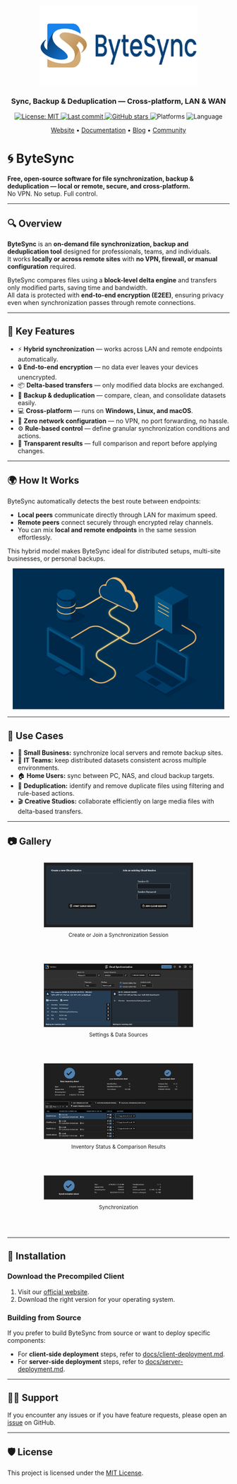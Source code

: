 <div align="center">
  <img src="/assets/logo_bytesync_1280x640.png" width="360" alt="ByteSync Logo" />

<h3>Sync, Backup & Deduplication — Cross-platform, LAN & WAN</h3>

  <p align="center">
    <!-- License -->
    <a href="https://github.com/POW-Software/ByteSync/blob/master/LICENSE">
      <img alt="License: MIT" src="https://img.shields.io/github/license/POW-Software/ByteSync?color=brightgreen" />
    </a>
    <!-- Last commit -->
    <a href="https://github.com/POW-Software/ByteSync/commits/master">
      <img alt="Last commit" src="https://img.shields.io/github/last-commit/POW-Software/ByteSync?color=blue" />
    </a>
    <!-- GitHub stars -->
    <a href="https://github.com/POW-Software/ByteSync/stargazers">
      <img alt="GitHub stars" src="https://img.shields.io/github/stars/POW-Software/ByteSync?color=gold" />
    </a>
    <!-- Platform -->
    <img alt="Platforms" src="https://img.shields.io/badge/platforms-Windows%20%7C%20macOS%20%7C%20Linux-blueviolet" />
    <!-- Language -->
    <img alt="Language" src="https://img.shields.io/badge/language-C%23-blue" />
  </p>

  <p align="center">
    <a href="https://www.bytesyncapp.com/">Website</a> •
    <a href="https://www.bytesyncapp.com/documentation">Documentation</a> •
    <a href="https://www.bytesyncapp.com/blog">Blog</a> •
    <a href="https://github.com/POW-Software/ByteSync/discussions">Community</a>
  </p>
</div>

# 🌀 ByteSync

**Free, open-source software for file synchronization, backup & deduplication — local or remote, secure, and cross-platform.**  
No VPN. No setup. Full control.

---

## 🔍 Overview

**ByteSync** is an **on-demand file synchronization, backup and deduplication tool** designed for professionals, teams, and individuals.  
It works **locally or across remote sites** with **no VPN, firewall, or manual configuration** required.

ByteSync compares files using a **block-level delta engine** and transfers only modified parts, saving time and bandwidth.  
All data is protected with **end-to-end encryption (E2EE)**, ensuring privacy even when synchronization passes through remote connections.

---

## 🧠 Key Features

- ⚡ **Hybrid synchronization** — works across LAN and remote endpoints automatically.
- 🔒 **End-to-end encryption** — no data ever leaves your devices unencrypted.
- 📦 **Delta-based transfers** — only modified data blocks are exchanged.
- 🧩 **Backup & deduplication** — compare, clean, and consolidate datasets easily.
- 💻 **Cross-platform** — runs on **Windows, Linux, and macOS**.
- 🚫 **Zero network configuration** — no VPN, no port forwarding, no hassle.
- ⚙️ **Rule-based control** — define granular synchronization conditions and actions.
- 🧾 **Transparent results** — full comparison and report before applying changes.

---

## 🌍 How It Works

ByteSync automatically detects the best route between endpoints:

- **Local peers** communicate directly through LAN for maximum speed.
- **Remote peers** connect securely through encrypted relay channels.
- You can mix **local and remote endpoints** in the same session effortlessly.

This hybrid model makes ByteSync ideal for distributed setups, multi-site businesses, or personal backups.

<div align="center">
    <img src="/assets/gallery/2025-10-local-and-remote-sync.png" width="480" alt="ByteSync Logo" />
</div>

---

## 🧰 Use Cases

- 🏢 **Small Business:** synchronize local servers and remote backup sites.
- 💾 **IT Teams:** keep distributed datasets consistent across multiple environments.
- 🏠 **Home Users:** sync between PC, NAS, and cloud backup targets.
- 🧹 **Deduplication:** identify and remove duplicate files using filtering and rule-based actions.
- 🎬 **Creative Studios:** collaborate efficiently on large media files with delta-based transfers.

---

## 📷 Gallery

<div align="center" style="display: flex; flex-wrap: wrap; justify-content: center;">
  <div style="flex: 1 0 400px; text-align: center; margin: 10px 10px 30px 10px;">
    <img src="assets/gallery/2025-02-create-or-join-session.png" style="width: 70%; border: 1px solid #ccc;" alt="Create or Join a Synchronization Session"/><br>
    <sub>Create or Join a Synchronization Session</sub>
    <br><br>
  </div>
  <div style="flex: 1 0 400px; text-align: center; margin: 10px 10px 30px 10px;">
    <img src="assets/gallery/2025-02-settings-and-data-sources.png" style="width: 70%; border: 1px solid #ccc;" alt="Settings & Data Sources"/><br>
    <sub>Settings & Data Sources</sub>
    <br><br>
  </div>
  <div style="flex: 1 0 400px; text-align: center; margin: 10px 10px 30px 10px;">
    <img src="assets/gallery/2025-02-inventory-status-and-comparison-results.png" style="width: 70%; border: 1px solid #ccc;" alt="Inventory Status & Comparison Results"/><br>
    <sub>Inventory Status & Comparison Results</sub>
    <br><br>
  </div>
  <div style="flex: 1 0 400px; text-align: center; margin: 10px 10px 30px 10px;">
    <img src="assets/gallery/2025-02-synchronization-status.png" style="width: 70%; border: 1px solid #ccc;" alt="Synchronization Status"/><br>
    <sub>Synchronization</sub>
    <br><br>
  </div>
</div>

---

## 🧩 Installation

### Download the Precompiled Client 
1. Visit our [official website](https://www.bytesyncapp.com#download).
2. Download the right version for your operating system.

### Building from Source
If you prefer to build ByteSync from source or want to deploy specific components:

- For **client-side deployment** steps, refer to [docs/client-deployment.md](docs/client-deployment.md).
- For **server-side deployment** steps, refer to [docs/server-deployment.md](docs/server-deployment.md).

---

## 🧑‍💻 Support
If you encounter any issues or if you have feature requests, please open an [issue](https://github.com/POW-Software/ByteSync/issues) on GitHub.

---

## 🛡️ License
This project is licensed under the [MIT License](https://github.com/POW-Software/ByteSync/blob/master/LICENSE).